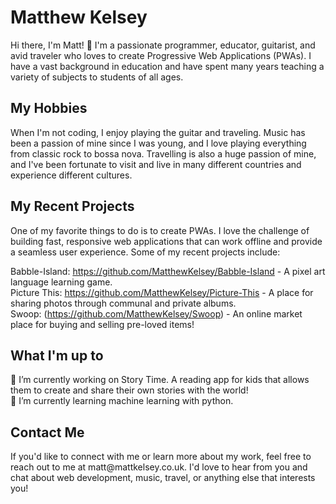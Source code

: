 # Matthew Kelsey

Hi there, I'm Matt! :wave:
I'm a passionate programmer, educator, guitarist, and avid traveler who loves to create Progressive Web Applications (PWAs). I have a vast background in education and have spent many years teaching a variety of subjects to students of all ages.


<h2>My Hobbies</h2>
When I'm not coding, I enjoy playing the guitar and traveling. Music has been a passion of mine since I was young, and I love playing everything from classic rock to bossa nova. Travelling is also a huge passion of mine, and I've been fortunate to visit and live in many different countries and experience different cultures.

<h2>My Recent Projects</h2>
One of my favorite things to do is to create PWAs. I love the challenge of building fast, responsive web applications that can work offline and provide a seamless user experience. Some of my recent projects include:

Babble-Island: https://github.com/MatthewKelsey/Babble-Island - A pixel art language learning game. <br>
Picture This: https://github.com/MatthewKelsey/Picture-This - A place for sharing photos through communal and private albums.<br>
Swoop: (https://github.com/MatthewKelsey/Swoop) - An online market place for buying and selling pre-loved items!

<h2>What I'm up to</h2>
🔭 I’m currently working on Story Time. A reading app for kids that allows them to create and share their own stories with the world!<br>
🌱 I’m currently learning machine learning with python.


<h2>Contact Me</h2>
If you'd like to connect with me or learn more about my work, feel free to reach out to me at matt@mattkelsey.co.uk. I'd love to hear from you and chat about web development, music, travel, or anything else that interests you!



